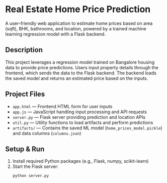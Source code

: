 # Real Estate Home Price Prediction

A user-friendly web application to estimate home prices based on area (sqft), BHK, bathrooms, and location, powered by a trained machine learning regression model with a Flask backend.

## Description  
This project leverages a regression model trained on Bangalore housing data to provide price predictions. Users input property details through the frontend, which sends the data to the Flask backend. The backend loads the saved model and returns an estimated price based on the inputs.

## Project Files  
- `app.html` — Frontend HTML form for user inputs  
- `app.js` — JavaScript handling input processing and API requests  
- `server.py` — Flask server providing prediction and location APIs  
- `util.py` — Utility functions to load artifacts and perform predictions  
- `artifacts/` — Contains the saved ML model (`home_prices_model.pickle`) and data columns (`columns.json`)  

## Setup & Run  
1. Install required Python packages (e.g., Flask, numpy, scikit-learn)  
2. Start the Flask server:  
   ```bash
   python server.py

